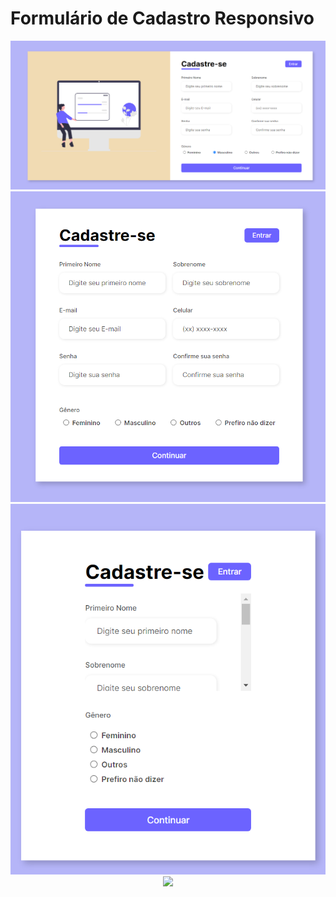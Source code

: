 # Formulário de Cadastro Responsivo

<div align = "center">
  <img src = "_src/to_readme/form-one.png"/>
</div>

<div align = "center">
  <img src = "_src/to_readme/form-two.png"/>
</div>

<div align = "center">
  <img src = "_src/to_readme/form-three.png"/>
</div>

<div align = "center">
  <img src = "_src/to_readme/form-for.png"/>
</div>
